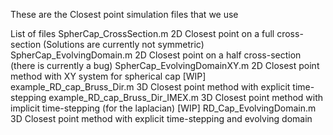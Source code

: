 These are the Closest point simulation files that we use

List of files
	SpherCap_CrossSection.m 	             2D Closest point on a full cross-section (Solutions are currently not symmetric)
	SpherCap_EvolvingDomain.m 	           2D Closest point on a half cross-section (there is currently a bug)
	SpherCap_EvolvingDomainXY.m 	         2D Closest point method with XY system for spherical cap [WIP]
	example_RD_cap_Bruss_Dir.m 	           3D Closest point method with explicit time-stepping
	example_RD_cap_Bruss_Dir_IMEX.m        3D Closest point method with implicit time-stepping (for the laplacian) [WIP]
  RD_Cap_EvolvingDomain.m 	             3D Closest point method with explicit time-stepping and evolving domain
